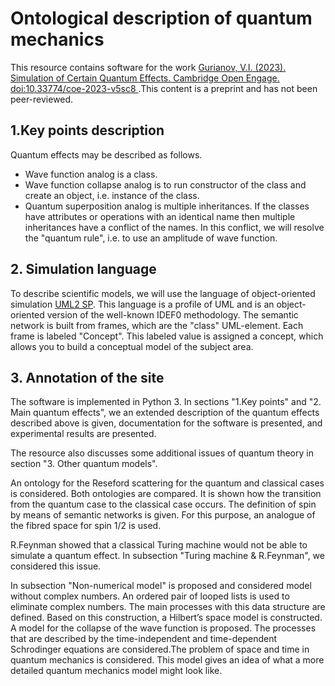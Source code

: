 # Ontological description of quantum mechanics
This resource contains software for the work [Gurianov, V.I. (2023). Simulation of Certain Quantum Effects. Cambridge Open Engage. doi:10.33774/coe-2023-v5sc8 ](https://www.cambridge.org/engage/coe/article-details/6401b76a37e01856dc125cda).This content is a preprint and has not been peer-reviewed.    

## 1.Key points description
Quantum effects may be described as follows.

 * Wave function analog is a class.
 * Wave function collapse analog is to run constructor of the class and create an object, i.e. instance of the class.
 * Quantum superposition analog is multiple inheritances. If the classes have attributes or operations with an identical name then multiple inheritances have a conflict of the names. In this conflict, we will resolve the "quantum rule", i.e. to use an amplitude of wave function.  

## 2. Simulation language  

To describe scientific models, we will use the language of object-oriented simulation [UML2 SP](https://vgurianov.github.io/uml-sp/). This language is a profile of UML and is an object-oriented version of the well-known IDEF0 methodology. The semantic network is built from frames, which are the "class" UML-element. Each frame is labeled "Concept". This labeled value is assigned a concept, which allows you to build a conceptual model of the subject area.  


## 3. Annotation of the site
The software is implemented in Python 3. In sections "1.Key points" and "2. Main quantum effects", we an extended description of the quantum effects described above is given, documentation for the software is presented, and experimental results are presented.  

The resource also discusses some additional issues of quantum theory in section "3. Other quantum models".  

An ontology for the Reseford scattering for the quantum and classical
cases is considered. Both ontologies are compared. It is shown how the
transition from the quantum case to the classical case occurs.
The definition of spin by means of semantic networks is given. For this
purpose, an analogue of the fibred space for spin 1/2 is used.  

R.Feynman showed that a classical Turing machine would not be able to simulate a quantum effect. In subsection "Turing machine & R.Feynman", we considered this issue.  

In subsection  "Non-numerical model" is proposed and considered model without complex numbers. An ordered pair of looped lists is used to eliminate complex numbers. The main processes
with this data structure are defined. Based on this construction, a Hilbert’s
space model is constructed. A model for the collapse of the wave function
is proposed. The processes that are described by the time-independent and
time-dependent Schrodinger equations are considered.The problem of space
and time in quantum mechanics is considered.
This model gives an idea of what a more detailed quantum mechanics model might look like. 
